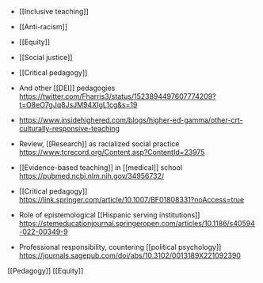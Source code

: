 - [[Inclusive teaching]]
- [[Anti-racism]]
- [[Equity]]
- [[Social justice]]
- [[Critical pedagogy]]

- And other [[DEI]] pedagogies https://twitter.com/Fharris3/status/1523894497607774209?t=O8eO7gJq8JsJM94XIgL1cg&s=19

- https://www.insidehighered.com/blogs/higher-ed-gamma/other-crt-culturally-responsive-teaching
- Review, [[Research]] as racialized social practice https://www.tcrecord.org/Content.asp?ContentId=23975

- [[Evidence-based teaching]] in [[medical]] school https://pubmed.ncbi.nlm.nih.gov/34956732/

- [[Critical pedagogy]] https://link.springer.com/article/10.1007/BF01808331?noAccess=true

- Role of epistemological [[Hispanic serving institutions]] https://stemeducationjournal.springeropen.com/articles/10.1186/s40594-022-00349-9

- Professional responsibility, countering [[political psychology]] https://journals.sagepub.com/doi/abs/10.3102/0013189X221092390

[[Pedagogy]] [[Equity]]

